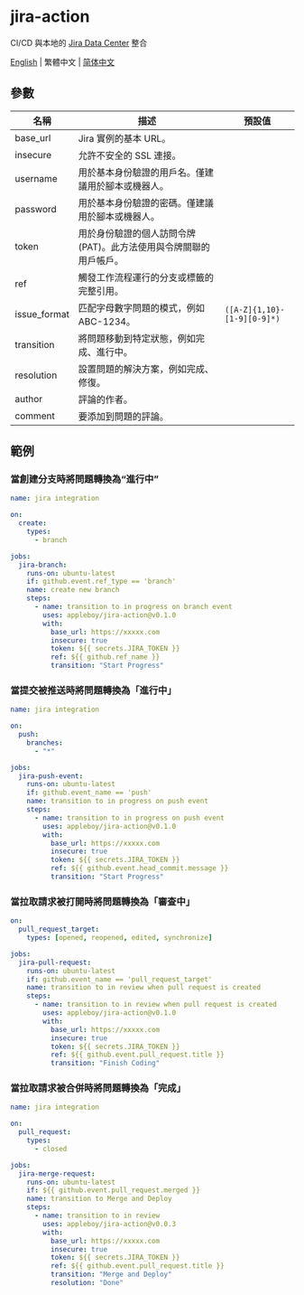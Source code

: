 # jira-action

CI/CD 與本地的 [Jira Data Center][1] 整合

[1]: https://www.atlassian.com/software/jira/data-center

[English](./README.md) | 繁體中文 | [简体中文](./README.zh-cn.md)

## 參數

| 名稱         | 描述                                                               | 預設值                      |
| ------------ | ------------------------------------------------------------------ | --------------------------- |
| base_url     | Jira 實例的基本 URL。                                              |                             |
| insecure     | 允許不安全的 SSL 連接。                                            |                             |
| username     | 用於基本身份驗證的用戶名。僅建議用於腳本或機器人。                 |                             |
| password     | 用於基本身份驗證的密碼。僅建議用於腳本或機器人。                   |                             |
| token        | 用於身份驗證的個人訪問令牌 (PAT)。此方法使用與令牌關聯的用戶帳戶。 |                             |
| ref          | 觸發工作流程運行的分支或標籤的完整引用。                           |                             |
| issue_format | 匹配字母數字問題的模式，例如 ABC-1234。                            | `([A-Z]{1,10}-[1-9][0-9]*)` |
| transition   | 將問題移動到特定狀態，例如完成、進行中。                           |                             |
| resolution   | 設置問題的解決方案，例如完成、修復。                               |                             |
| author       | 評論的作者。                                                       |                             |
| comment      | 要添加到問題的評論。                                               |                             |

## 範例

### 當創建分支時將問題轉換為“進行中”

```yaml
name: jira integration

on:
  create:
    types:
      - branch

jobs:
  jira-branch:
    runs-on: ubuntu-latest
    if: github.event.ref_type == 'branch'
    name: create new branch
    steps:
      - name: transition to in progress on branch event
        uses: appleboy/jira-action@v0.1.0
        with:
          base_url: https://xxxxx.com
          insecure: true
          token: ${{ secrets.JIRA_TOKEN }}
          ref: ${{ github.ref_name }}
          transition: "Start Progress"
```

### 當提交被推送時將問題轉換為「進行中」

```yaml
name: jira integration

on:
  push:
    branches:
      - "*"

jobs:
  jira-push-event:
    runs-on: ubuntu-latest
    if: github.event_name == 'push'
    name: transition to in progress on push event
    steps:
      - name: transition to in progress on push event
        uses: appleboy/jira-action@v0.1.0
        with:
          base_url: https://xxxxx.com
          insecure: true
          token: ${{ secrets.JIRA_TOKEN }}
          ref: ${{ github.event.head_commit.message }}
          transition: "Start Progress"
```

### 當拉取請求被打開時將問題轉換為「審查中」

```yaml
on:
  pull_request_target:
    types: [opened, reopened, edited, synchronize]

jobs:
  jira-pull-request:
    runs-on: ubuntu-latest
    if: github.event_name == 'pull_request_target'
    name: transition to in review when pull request is created
    steps:
      - name: transition to in review when pull request is created
        uses: appleboy/jira-action@v0.1.0
        with:
          base_url: https://xxxxx.com
          insecure: true
          token: ${{ secrets.JIRA_TOKEN }}
          ref: ${{ github.event.pull_request.title }}
          transition: "Finish Coding"
```

### 當拉取請求被合併時將問題轉換為「完成」

```yaml
name: jira integration

on:
  pull_request:
    types:
      - closed

jobs:
  jira-merge-request:
    runs-on: ubuntu-latest
    if: ${{ github.event.pull_request.merged }}
    name: transition to Merge and Deploy
    steps:
      - name: transition to in review
        uses: appleboy/jira-action@v0.0.3
        with:
          base_url: https://xxxxx.com
          insecure: true
          token: ${{ secrets.JIRA_TOKEN }}
          ref: ${{ github.event.pull_request.title }}
          transition: "Merge and Deploy"
          resolution: "Done"
```
